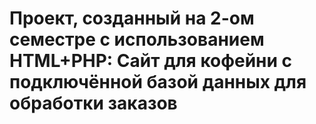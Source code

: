 # Проект, созданный на 2-ом семестре с использованием HTML+PHP: Сайт для кофейни с подключённой базой данных для обработки заказов
